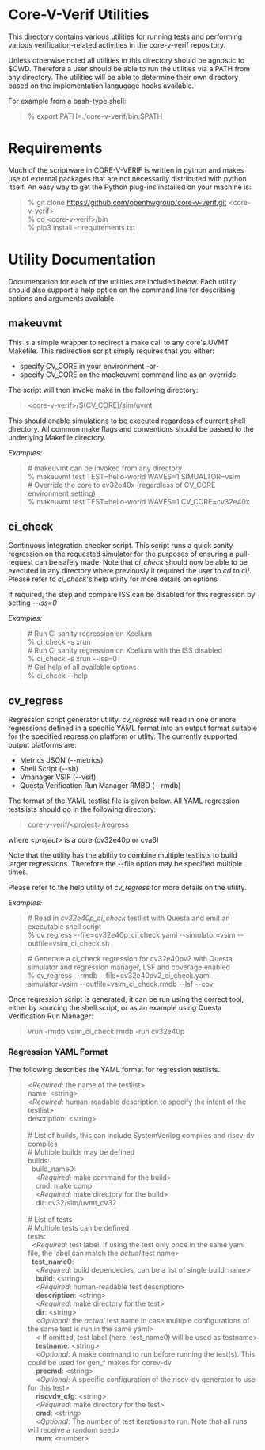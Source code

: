 Core-V-Verif Utilities
==================================

This directory contains various utilities for running tests and performing various verification-related
activities in the core-v-verif repository.

Unless otherwise noted all utilities in this directory should be agnostic to $CWD.  Therefore a user
should be able to run the utilities via a PATH from any directory.  The utilities will be able to
determine their own directory based on the implementation langugage hooks available.

For example from a bash-type shell:<br>
> % export PATH=./core-v-verif/bin:$PATH

Requirements
============
Much of the scriptware in CORE-V-VERIF is written in python and makes use of external packages that are not necessarily distributed with python itself.
An easy way to get the Python plug-ins installed on your machine is:
> % git clone https://github.com/openhwgroup/core-v-verif.git \<core-v-verif><br>
> % cd \<core-v-verif>/bin<br>
> % pip3 install -r requirements.txt<br>

Utility Documentation
=====================

Documentation for each of the utilities are included below.  Each utility should also support a help option
on the command line for describing options and arguments available.

## makeuvmt
This is a simple wrapper to redirect a make call to any core's UVMT Makefile.  This redirection script
simply requires that you either:
- specify CV_CORE in your environment -or-
- specify CV_CORE on the maekeuvmt command line as an override

The script will then invoke make in the following directory:<br>
> \<core-v-verif>/$(CV_CORE)/sim/uvmt

This should enable simulations to be executed regardess of current shell directory.  All common make flags
and conventions should be passed to the underlying Makefile directory.

*Examples:*
> \# makeuvmt can be invoked from any directory<br>
> % makeuvmt test TEST=hello-world WAVES=1 SIMUALTOR=vsim<br>
> \# Override the core to cv32e40x (regardless of CV_CORE environment setting)<br>
> % makeuvmt test TEST=hello-world WAVES=1 CV_CORE=cv32e40x<br>

## ci_check

Continuous integration checker script.  This script runs a quick sanity regression on the requested
simulator for the purposes of ensuring a pull-request can be safely made.  Note that *ci_check* should now
be able to be executed in any directory where previously it required the user to *cd* to ci/.  Please
refer to *ci_check*'s help utility for more details on options

If required, the step and compare ISS can be disabled for this regression by setting _--iss=0_

*Examples:*
> \# Run CI sanity regression on Xcelium<br>
% ci_check -s xrun<br>
> \# Run CI sanity regression on Xcelium with the ISS disabled<br>
% ci_check -s xrun --iss=0<br>
> \# Get help of all available options<br>
% ci_check --help

## cv_regress

Regression script generator utility.  *cv_regress* will read in one or more regressions defined in a specific
YAML format into an output format suitable for the specified regression platform or utlity.  The currently supported
output platforms are:<br>
- Metrics JSON (--metrics)
- Shell Script (--sh)
- Vmanager VSIF (--vsif)
- Questa Verification Run Manager RMBD (--rmdb)

The format of the YAML testlist file is given below.  All YAML regression testslists should go in the following directory:
> core-v-verif/\<project>/regress<br>

where *\<project>* is a core (cv32e40p or cva6)

Note that the utility has the ability to combine multiple testlists to build larger regressions.  Therefore the --file
option may be specified multiple times.

Please refer to the help utility of *cv_regress* for more details on the utility.

*Examples:*
> \# Read in *cv32e40p_ci_check* testlist with Questa and emit an executable shell script<br>
% cv_regress --file=cv32e40p_ci_check.yaml --simulator=vsim --outfile=vsim_ci_check.sh

> \# Generate a ci_check regression for cv32e40pv2 with Questa simulator and regression manager, LSF and coverage enabled<br>
% cv_regress --rmdb --file=cv32e40pv2_ci_check.yaml --simulator=vsim --outfile=vsim_ci_check.rmdb --lsf --cov <br>

Once regression script is generated, it can be run using the correct tool, either by sourcing the shell script, or as an example using Questa Verification Run Manager:

> vrun -rmdb vsim_ci_check.rmdb -run cv32e40p

### Regression YAML Format

The following describes the YAML format for regression testlists.

>\<*Required*: the name of the testlist><br>
name: \<string\><br>
\<*Required*: human-readable description to specify the intent of the testlist><br>
description: \<string><br>
><br>
\# List of builds, this can include SystemVerilog compiles and riscv-dv compiles<br>
\# Multiple builds may be defined<br>
builds:<br>
&nbsp;&nbsp;build_name0:<br>
&nbsp;&nbsp;&nbsp;&nbsp;<*Required*: make command for the build><br>
&nbsp;&nbsp;&nbsp;&nbsp;cmd: make comp<br>
&nbsp;&nbsp;&nbsp;&nbsp;<*Required*: make directory for the build><br>
&nbsp;&nbsp;&nbsp;&nbsp;dir: cv32/sim/uvmt_cv32<br>
><br>
\# List of tests<br>
\# Multiple tests can be defined<br>
tests:<br>
&nbsp;&nbsp;<*Required*: test label. If using the test only once in the same yaml file, the label can match the *actual* test name><br>
&nbsp;&nbsp;**test_name0**:<br>
&nbsp;&nbsp;&nbsp;&nbsp;<*Required*: build dependecies, can be a list of single build_name><br>
&nbsp;&nbsp;&nbsp;&nbsp;**build**: \<string><br>
&nbsp;&nbsp;&nbsp;&nbsp;<*Required*: human-readable test description><br>
&nbsp;&nbsp;&nbsp;&nbsp;**description**: \<string><br>
&nbsp;&nbsp;&nbsp;&nbsp;<*Required*: make directory for the test><br>
&nbsp;&nbsp;&nbsp;&nbsp;**dir**: \<string><br>
&nbsp;&nbsp;&nbsp;&nbsp;<*Optional*: the *actual* test name in case multiple configurations of the same test is run in the same yaml> <br>
&nbsp;&nbsp;&nbsp;&nbsp;< If omitted, test label (here: test_name0) will be used as testname><br>
&nbsp;&nbsp;&nbsp;&nbsp;**testname**: \<string><br>
&nbsp;&nbsp;&nbsp;&nbsp;<*Optional*: A make command to run before running the test(s).  This could be used for gen_* makes for corev-dv<br>
&nbsp;&nbsp;&nbsp;&nbsp;**precmd**: \<string><br>
&nbsp;&nbsp;&nbsp;&nbsp;<*Optional*: A specific configuration of the riscv-dv generator to use for this test><br>
&nbsp;&nbsp;&nbsp;&nbsp;**riscvdv_cfg**: \<string><br>
&nbsp;&nbsp;&nbsp;&nbsp;<*Required*: make directory for the test><br>
&nbsp;&nbsp;&nbsp;&nbsp;**cmd**: \<string><br>
&nbsp;&nbsp;&nbsp;&nbsp;<*Optional*: The number of test iterations to run.  Note that all runs will receive a random seed><br>
&nbsp;&nbsp;&nbsp;&nbsp;**num**: \<number>
